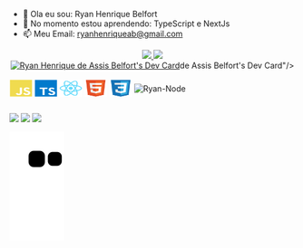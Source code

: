 - 👋 Ola eu sou: Ryan Henrique Belfort
- 🌱 No momento estou aprendendo: TypeScript e NextJs
- 📫 Meu Email: ryanhenriqueab@gmail.com

<div align="center">
  <a href="https://github.com/RyanHenriqueBelfort">
  <img height="180em" src="https://github-readme-stats.vercel.app/api?username=RyanHenriqueBelfort&show_icons=true&theme=dark&include_all_commits=true&count_private=true"/>
  <img height="180em" src="https://github-readme-stats.vercel.app/api/top-langs/?username=RyanHenriqueBelfort&layout=compact&langs_count=7&theme=dark"/>
</div>
  
  <div align="center">
   <a href="https://app.daily.dev/RyanBelfort"><img src="https://api.daily.dev/devcards/4445f3fd65b941eca973a562b5c3f7b7.png?r=ald" width="400" alt="Ryan Henrique de Assis Belfort's Dev Card"/></a>de Assis Belfort's Dev Card"/></a>
  </div>
<div style="display: inline_block"><br>
  <img align="center" alt="Ryan-Js" height="30" width="40" src="https://raw.githubusercontent.com/devicons/devicon/master/icons/javascript/javascript-plain.svg">
  <img align="center" alt="Ryan-Ts" height="30" width="40" src="https://raw.githubusercontent.com/devicons/devicon/master/icons/typescript/typescript-plain.svg">
  <img align="center" alt="Ryan-React" height="30" width="40" src="https://raw.githubusercontent.com/devicons/devicon/master/icons/react/react-original.svg">
  <img align="center" alt="Ryan-HTML" height="30" width="40" src="https://raw.githubusercontent.com/devicons/devicon/master/icons/html5/html5-original.svg">
  <img align="center" alt="Ryan-CSS" height="30" width="40" src="https://raw.githubusercontent.com/devicons/devicon/master/icons/css3/css3-original.svg">
  <img align="center" alt="Ryan-Node" height="30" width="40" src="https://cdn.jsdelivr.net/gh/devicons/devicon/icons/nodejs/nodejs-original.svg" />
</div>

  ##
  
<div> 
  <a href="https://www.instagram.com/ryanhenrique12_/" target="_blank"><img src="https://img.shields.io/badge/-Instagram-%23E4405F?style=for-the-badge&logo=instagram&logoColor=white" target="_blank"></a> 
  <a href = "mailto:ryanhenriqueab@gmail.com"><img src="https://img.shields.io/badge/-Gmail-%23333?style=for-the-badge&logo=gmail&logoColor=white" target="_blank"></a>
  <a href="https://www.linkedin.com/in/ryan-henrique-assis-b751581b4/" target="_blank"><img src="https://img.shields.io/badge/-LinkedIn-%230077B5?style=for-the-badge&logo=linkedin&logoColor=white" target="_blank"></a> 
 
  ![Snake animation](https://github.com/RyanHenriqueBelfort/RyanHenriqueBelfort/blob/output/github-contribution-grid-snake.svg)
 
</div>
